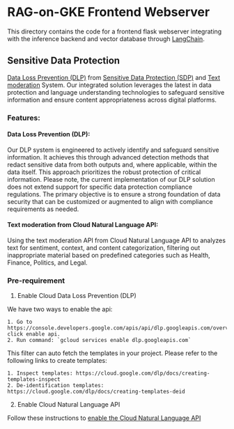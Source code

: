 # RAG-on-GKE Frontend Webserver

This directory contains the code for a frontend flask webserver integrating with the inference
backend and vector database through [LangChain](https://python.langchain.com/docs/get_started/introduction).

## Sensitive Data Protection
[Data Loss Prevention (DLP)](https://cloud.google.com/security/products/dlp?hl=en) from [Sensitive Data Protection (SDP)](https://cloud.google.com/sensitive-data-protection/docs) and [Text moderation](https://cloud.google.com/natural-language/docs/moderating-text) System. Our integrated solution leverages the latest in data protection and language understanding technologies to safeguard sensitive information and ensure content appropriateness across digital platforms.

### Features:

#### Data Loss Prevention (DLP): 
Our DLP system is engineered to actively identify and safeguard sensitive information. It achieves this through advanced detection methods that redact sensitive data from both outputs and, where applicable, within the data itself. This approach prioritizes the robust protection of critical information. Please note, the current implementation of our DLP solution does not extend support for specific data protection compliance regulations. The primary objective is to ensure a strong foundation of data security that can be customized or augmented to align with compliance requirements as needed.
#### Text moderation from Cloud Natural Language API: 
Using the text moderation API from Cloud Natural Language API to analyzes text for sentiment, context, and content categorization, filtering out inappropriate material based on predefined categories such as Health, Finance, Politics, and Legal.

### Pre-requirement
1. Enable Cloud Data Loss Prevention (DLP)

We have two ways to enable the api:

    1. Go to https://console.developers.google.com/apis/api/dlp.googleapis.com/overview click enable api.
    2. Run command: `gcloud services enable dlp.googleapis.com`

This filter can auto fetch the templates in your project. Please refer to the following links to create templates:

    1. Inspect templates: https://cloud.google.com/dlp/docs/creating-templates-inspect
    2. De-identification templates: https://cloud.google.com/dlp/docs/creating-templates-deid

2. Enable Cloud Natural Language API

Follow these instructions to [enable the Cloud Natural Language API](https://cloud.google.com/natural-language/docs/setup#api)
